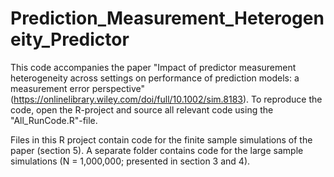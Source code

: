 # Prediction_Measurement_Heterogeneity_Predictor
This code accompanies the paper "Impact of predictor measurement heterogeneity across settings on performance of prediction models: a measurement error perspective" (https://onlinelibrary.wiley.com/doi/full/10.1002/sim.8183).
To reproduce the code, open the R-project and source all relevant code using the "All_RunCode.R"-file.

Files in this R project contain code for the finite sample simulations of the paper (section 5). A separate folder contains code for the large sample simulations (N = 1,000,000; presented in section 3 and 4).

